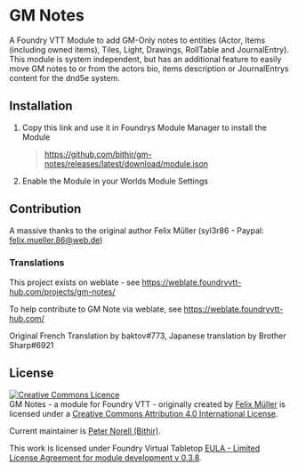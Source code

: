 # GM Notes

A Foundry VTT Module to add GM-Only notes to entities (Actor, Items (including owned items), Tiles, Light, Drawings, RollTable and JournalEntry).
This module is system independent, but has an additional feature to easily move GM notes to or from the actors bio, items description or JournalEntrys content for the dnd5e system.

## Installation
1. Copy this link and use it in Foundrys Module Manager to install the Module

    > https://github.com/bithir/gm-notes/releases/latest/download/module.json
    
2. Enable the Module in your Worlds Module Settings

## Contribution
A massive thanks to the original author Felix Müller (syl3r86 - Paypal: felix.mueller.86@web.de)

### Translations
This project exists on weblate - see https://weblate.foundryvtt-hub.com/projects/gm-notes/

To help contribute to GM Note via weblate, see https://weblate.foundryvtt-hub.com/

Original French Translation by baktov#773, Japanese translation by Brother Sharp#6921

## License
<a rel="license" href="http://creativecommons.org/licenses/by/4.0/"><img alt="Creative Commons Licence" style="border-width:0" src="https://i.creativecommons.org/l/by/4.0/88x31.png" /></a><br /><span xmlns:dct="http://purl.org/dc/terms/" property="dct:title">GM Notes - a module for Foundry VTT -</span> originally created by <a xmlns:cc="http://creativecommons.org/ns#" href="https://github.com/syl3r86?tab=repositories" property="cc:attributionName" rel="cc:attributionURL">Felix Müller</a> is licensed under a <a rel="license" href="http://creativecommons.org/licenses/by/4.0/">Creative Commons Attribution 4.0 International License</a>. 

Current maintainer is <a xmlns:cc="http://creativecommons.org/ns#" href="https://github.com/bithir?tab=repositories" property="cc:attributionName" rel="cc:attributionURL">Peter Norell (Bithir)</a>.

This work is licensed under Foundry Virtual Tabletop [EULA - Limited License Agreement for module development v 0.3.8](http://foundryvtt.com/pages/license.html).
